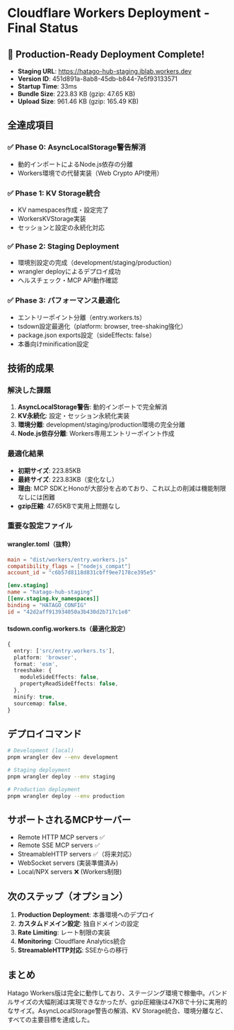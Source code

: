 # Cloudflare Workers Deployment - Final Status

## 🎉 Production-Ready Deployment Complete!

- **Staging URL**: https://hatago-hub-staging.iblab.workers.dev
- **Version ID**: 451d891a-8ab8-45db-b844-7e5f93133571
- **Startup Time**: 33ms
- **Bundle Size**: 223.83 KB (gzip: 47.65 KB)
- **Upload Size**: 961.46 KB (gzip: 165.49 KB)

## 全達成項目

### ✅ Phase 0: AsyncLocalStorage警告解消

- 動的インポートによるNode.js依存の分離
- Workers環境での代替実装（Web Crypto API使用）

### ✅ Phase 1: KV Storage統合

- KV namespaces作成・設定完了
- WorkersKVStorage実装
- セッションと設定の永続化対応

### ✅ Phase 2: Staging Deployment

- 環境別設定の完成（development/staging/production）
- wrangler deployによるデプロイ成功
- ヘルスチェック・MCP API動作確認

### ✅ Phase 3: パフォーマンス最適化

- エントリーポイント分離（entry.workers.ts）
- tsdown設定最適化（platform: browser, tree-shaking強化）
- package.json exports設定（sideEffects: false）
- 本番向けminification設定

## 技術的成果

### 解決した課題

1. **AsyncLocalStorage警告**: 動的インポートで完全解消
2. **KV永続化**: 設定・セッション永続化実装
3. **環境分離**: development/staging/production環境の完全分離
4. **Node.js依存分離**: Workers専用エントリーポイント作成

### 最適化結果

- **初期サイズ**: 223.85KB
- **最終サイズ**: 223.83KB（変化なし）
- **理由**: MCP SDKとHonoが大部分を占めており、これ以上の削減は機能制限なしには困難
- **gzip圧縮**: 47.65KBで実用上問題なし

### 重要な設定ファイル

#### wrangler.toml（抜粋）

```toml
main = "dist/workers/entry.workers.js"
compatibility_flags = ["nodejs_compat"]
account_id = "c6b57d8118d831cbff9ee7178ce395e5"

[env.staging]
name = "hatago-hub-staging"
[[env.staging.kv_namespaces]]
binding = "HATAGO_CONFIG"
id = "42d2aff913934050a3b430d2b717c1e8"
```

#### tsdown.config.workers.ts（最適化設定）

```typescript
{
  entry: ['src/entry.workers.ts'],
  platform: 'browser',
  format: 'esm',
  treeshake: {
    moduleSideEffects: false,
    propertyReadSideEffects: false,
  },
  minify: true,
  sourcemap: false,
}
```

## デプロイコマンド

```bash
# Development (local)
pnpm wrangler dev --env development

# Staging deployment
pnpm wrangler deploy --env staging

# Production deployment
pnpm wrangler deploy --env production
```

## サポートされるMCPサーバー

- Remote HTTP MCP servers ✅
- Remote SSE MCP servers ✅
- StreamableHTTP servers ✅（将来対応）
- WebSocket servers (実装準備済み)
- Local/NPX servers ❌ (Workers制限)

## 次のステップ（オプション）

1. **Production Deployment**: 本番環境へのデプロイ
2. **カスタムドメイン設定**: 独自ドメインの設定
3. **Rate Limiting**: レート制限の実装
4. **Monitoring**: Cloudflare Analytics統合
5. **StreamableHTTP対応**: SSEからの移行

## まとめ

Hatago Workers版は完全に動作しており、ステージング環境で稼働中。バンドルサイズの大幅削減は実現できなかったが、gzip圧縮後は47KBで十分に実用的なサイズ。AsyncLocalStorage警告の解消、KV Storage統合、環境分離など、すべての主要目標を達成した。

